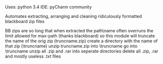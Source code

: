 Uses: python 3.4
IDE:  pyCharm community

Automates extracting, arranging and cleaning ridiculously formatted blackboard zip files

BB zips are so long that when extracted the path\name often overruns the limit allowed for max-path (thanks blackboard)
so this module will truncate the name of the orig zip (truncname.zip)
create a directory with the name of that zip (\truncname)
unzip truncname.zip into \truncname
go into \truncname
unzip all .zip and .rar into seperate directories
delete all .zip, .rar and mostly useless .txt files
